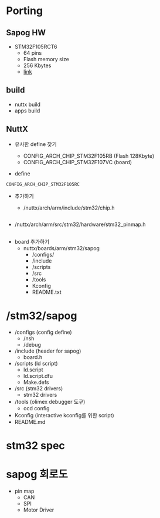 # Porting
## Sapog HW
 * STM32F105RCT6
   * 64 pins
   * Flash memory size
   * 256 Kbytes
   * [link](https://docs.google.com/presentation/d/1lS5BnGHvrTP21aQ_1nydH_BrrdOcHPnxlL9_v51UDG8/edit#slide=id.gc0d49197f5_0_0)

## build
 * nuttx build
 * apps build
 
## NuttX
 * 유사한 define 찾기
   * CONFIG_ARCH_CHIP_STM32F105RB (Flash 128Kbyte) 
   * CONFIG_ARCH_CHIP_STM32F107VC (board)

 * define
```
CONFIG_ARCH_CHIP_STM32F105RC
```

 * 추가하기

   * /nuttx/arch/arm/include/stm32/chip.h
```c++

```
   * /nuttx/arch/arm/src/stm32/hardware/stm32_pinmap.h
```c++

```
 * board 추가하기
   * nuttx/boards/arm/stm32/sapog
     * /configs/
     * /include
     * /scripts
     * /src
     * /tools
     * Kconfig
     * README.txt

# /stm32/sapog
  * /configs (config define)
    * /nsh
    * /debug
  * /include (header for sapog)
    * board.h
  * /scripts (ld script)
    * ld.script
    * ld.script.dfu
    * Make.defs
  * /src (stm32 drivers)
    * stm32 drivers
  * /tools (olimex debugger 도구)
    * ocd config
  * Kconfig (interactive kconfig를 위한 script)
  * README.md

# stm32 spec

# sapog 회로도
 * pin map
   * CAN
   * SPI
   * Motor Driver